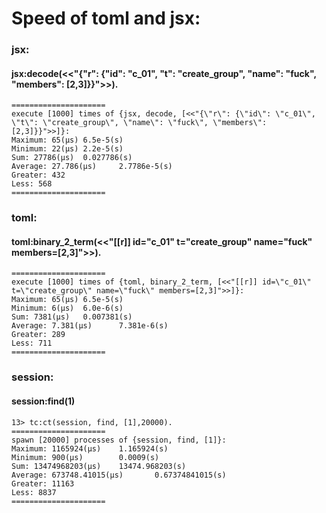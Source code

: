 
# Speed of toml and jsx:
### jsx:
#### jsx:decode(<<"{\"r\": {\"id\": \"c_01\", \"t\": \"create_group\", \"name\": \"fuck\", \"members\": [2,3]}}">>).
```shell
=====================  
execute [1000] times of {jsx, decode, [<<"{\"r\": {\"id\": \"c_01\", \"t\": \"create_group\", \"name\": \"fuck\", \"members\": [2,3]}}">>]}:  
Maximum: 65(μs) 6.5e-5(s)  
Minimum: 22(μs) 2.2e-5(s)  
Sum: 27786(μs)  0.027786(s)  
Average: 27.786(μs)     2.7786e-5(s)  
Greater: 432  
Less: 568  
=====================
```
### toml:
#### toml:binary_2_term(<<"[[r]] id=\"c_01\" t=\"create_group\" name=\"fuck\" members=[2,3]">>).
```shell
=====================  
execute [1000] times of {toml, binary_2_term, [<<"[[r]] id=\"c_01\" t=\"create_group\" name=\"fuck\" members=[2,3]">>]}:  
Maximum: 65(μs) 6.5e-5(s)  
Minimum: 6(μs)  6.0e-6(s)  
Sum: 7381(μs)   0.007381(s)  
Average: 7.381(μs)      7.381e-6(s)  
Greater: 289  
Less: 711  
=====================
```
### session:
#### session:find(1)
```shell
13> tc:ct(session, find, [1],20000). 
=====================
spawn [20000] processes of {session, find, [1]}:
Maximum: 1165924(μs)    1.165924(s)
Minimum: 900(μs)        0.0009(s)
Sum: 13474968203(μs)    13474.968203(s)
Average: 673748.41015(μs)       0.67374841015(s)
Greater: 11163
Less: 8837
=====================
```